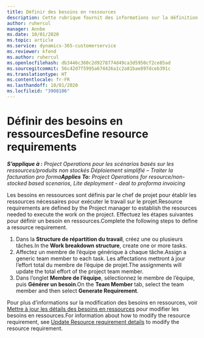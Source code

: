```yaml
---
title: Définir des besoins en ressources
description: Cette rubrique fournit des informations sur la définition des informations sur les besoins en ressources.
author: ruhercul
manager: Annbe
ms.date: 10/01/2020
ms.topic: article
ms.service: dynamics-365-customerservice
ms.reviewer: kfend
ms.author: ruhercul
ms.openlocfilehash: db3446c360c2d9278774d49ca3d5950cf2ce85ad
ms.sourcegitcommit: 56c42d7f5995a674426a1c2a81bae897dceb391c
ms.translationtype: HT
ms.contentlocale: fr-FR
ms.lasthandoff: 10/01/2020
ms.locfileid: "3908106"
---
```

# <a name="define-resource-requirements"></a><span data-ttu-id="f1951-103">Définir des besoins en ressources</span><span class="sxs-lookup"><span data-stu-id="f1951-103">Define resource requirements</span></span>

<span data-ttu-id="f1951-104">_**S’applique à :** Project Operations pour les scénarios basés sur les ressources/produits non stockés Déploiement simplifié – Traiter la facturation pro forma_</span><span class="sxs-lookup"><span data-stu-id="f1951-104">_**Applies To:** Project Operations for resource/non-stocked based scenarios, Lite deployment - deal to proforma invoicing_</span></span>

<span data-ttu-id="f1951-105">Les besoins en ressources sont définis par le chef de projet pour établir les ressources nécessaires pour exécuter le travail sur le projet.</span><span class="sxs-lookup"><span data-stu-id="f1951-105">Resource requirements are defined by the Project manager to establish the resources needed to execute the work on the project.</span></span> <span data-ttu-id="f1951-106">Effectuez les étapes suivantes pour définir un besoin en ressources.</span><span class="sxs-lookup"><span data-stu-id="f1951-106">Complete the following steps to define a resource requirement.</span></span>

1.  <span data-ttu-id="f1951-107">Dans la **Structure de répartition du travail**, créez une ou plusieurs tâches.</span><span class="sxs-lookup"><span data-stu-id="f1951-107">In the **Work breakdown structure**, create one or more tasks.</span></span>
2.  <span data-ttu-id="f1951-108">Affectez un membre de l’équipe générique à chaque tâche.</span><span class="sxs-lookup"><span data-stu-id="f1951-108">Assign a generic team member to each task.</span></span> <span data-ttu-id="f1951-109">Les affectations mettront à jour l’effort total du membre de l’équipe de projet.</span><span class="sxs-lookup"><span data-stu-id="f1951-109">The assignments will update the total effort of the project team member.</span></span>
3.  <span data-ttu-id="f1951-110">Dans l’onglet **Membre de l’équipe**, sélectionnez le membre de l’équipe, puis **Générer un besoin**.</span><span class="sxs-lookup"><span data-stu-id="f1951-110">On the **Team Member** tab, select the team member and then select **Generate Requirement**.</span></span>

<span data-ttu-id="f1951-111">Pour plus d’informations sur la modification des besoins en ressources, voir [Mettre à jour les détails des besoins en ressources](define-resource-requirements.md) pour modifier les besoins en ressources.</span><span class="sxs-lookup"><span data-stu-id="f1951-111">For information about how to modify the resource requirement, see [Update Resource requirement details](define-resource-requirements.md) to modify the resource requirement.</span></span>